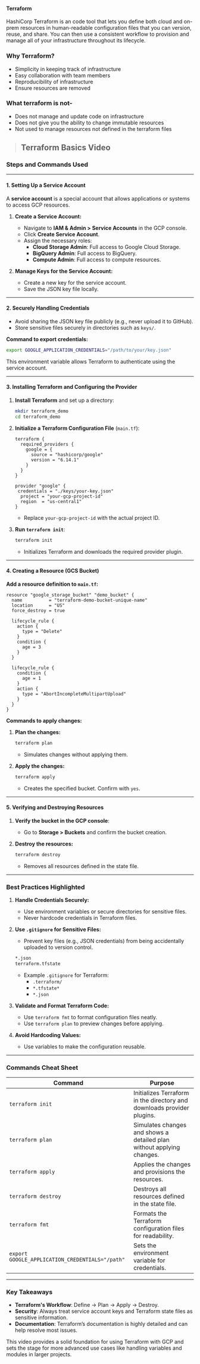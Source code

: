 #### Terraform

HashiCorp Terraform is an code tool that lets you define both cloud and on-prem resources in human-readable configuration files that you can version, reuse, and share. You can then use a consistent workflow to provision and manage all of your infrastructure throughout its lifecycle.

### Why Terraform?

* Simplicity in keeping track of infrastructure 
* Easy collaboration with team members
* Reproducibility of infrastructure
* Ensure resources are removed

### What terraform is not-

* Does not manage and update code on infrastructure
* Does not give you the ability to change immutable resources
* Not used to manage resources not defined in the terraform files


> ## Terraform Basics Video

### **Steps and Commands Used**

---

#### **1. Setting Up a Service Account**
A **service account** is a special account that allows applications or systems to access GCP resources.

1. **Create a Service Account:**
   - Navigate to **IAM & Admin > Service Accounts** in the GCP console.
   - Click **Create Service Account**.
   - Assign the necessary roles:
     - **Cloud Storage Admin**: Full access to Google Cloud Storage.
     - **BigQuery Admin**: Full access to BigQuery.
     - **Compute Admin**: Full access to compute resources.

2. **Manage Keys for the Service Account:**
   - Create a new key for the service account.
   - Save the JSON key file locally.

---

#### **2. Securely Handling Credentials**
- Avoid sharing the JSON key file publicly (e.g., never upload it to GitHub).
- Store sensitive files securely in directories such as `keys/`.

**Command to export credentials:**
```bash
export GOOGLE_APPLICATION_CREDENTIALS="/path/to/your/key.json"
```
This environment variable allows Terraform to authenticate using the service account.

---

#### **3. Installing Terraform and Configuring the Provider**
1. **Install Terraform** and set up a directory:
   ```bash
   mkdir terraform_demo
   cd terraform_demo
   ```

2. **Initialize a Terraform Configuration File** (`main.tf`):
   ```hcl
   terraform {
     required_providers {
       google = {
         source = "hashicorp/google"
         version = "6.14.1"
       }
     }
   }

   provider "google" {
    credentials = "./keys/your-key.json"
     project = "your-gcp-project-id"
     region  = "us-central1"
   }
   ```
   - Replace `your-gcp-project-id` with the actual project ID.

3. **Run `terraform init`**:
   ```bash
   terraform init
   ```
   - Initializes Terraform and downloads the required provider plugin.

---

#### **4. Creating a Resource (GCS Bucket)**
**Add a resource definition to `main.tf`:**
```hcl
resource "google_storage_bucket" "demo_bucket" {
  name          = "terraform-demo-bucket-unique-name"
  location      = "US"
  force_destroy = true

  lifecycle_rule {
    action {
      type = "Delete"
    }
    condition {
      age = 3
    }
  }

  lifecycle_rule {
    condition {
      age = 1
    }
    action {
      type = "AbortIncompleteMultipartUpload"
    }
  }
}
```

**Commands to apply changes:**
1. **Plan the changes:**
   ```bash
   terraform plan
   ```
   - Simulates changes without applying them.

2. **Apply the changes:**
   ```bash
   terraform apply
   ```
   - Creates the specified bucket. Confirm with `yes`.

---

#### **5. Verifying and Destroying Resources**
1. **Verify the bucket in the GCP console**:
   - Go to **Storage > Buckets** and confirm the bucket creation.

2. **Destroy the resources:**
   ```bash
   terraform destroy
   ```
   - Removes all resources defined in the state file.

---

### **Best Practices Highlighted**
1. **Handle Credentials Securely:**
   - Use environment variables or secure directories for sensitive files.
   - Never hardcode credentials in Terraform files.

2. **Use `.gitignore` for Sensitive Files:**
   - Prevent key files (e.g., JSON credentials) from being accidentally uploaded to version control.
   ```bash
   *.json
   terraform.tfstate
   ```
   - Example `.gitignore` for Terraform:
     - `.terraform/`
     - `*.tfstate*`
     - `*.json`

3. **Validate and Format Terraform Code:**
   - Use `terraform fmt` to format configuration files neatly.
   - Use `terraform plan` to preview changes before applying.

4. **Avoid Hardcoding Values:**
   - Use variables to make the configuration reusable.

---

### **Commands Cheat Sheet**
| **Command**                  | **Purpose**                                                                 |
|------------------------------|-----------------------------------------------------------------------------|
| `terraform init`             | Initializes Terraform in the directory and downloads provider plugins.     |
| `terraform plan`             | Simulates changes and shows a detailed plan without applying changes.      |
| `terraform apply`            | Applies the changes and provisions the resources.                         |
| `terraform destroy`          | Destroys all resources defined in the state file.                         |
| `terraform fmt`              | Formats the Terraform configuration files for readability.                |
| `export GOOGLE_APPLICATION_CREDENTIALS="/path"` | Sets the environment variable for credentials.                   |

---

### **Key Takeaways**
- **Terraform's Workflow**: Define → Plan → Apply → Destroy.
- **Security**: Always treat service account keys and Terraform state files as sensitive information.
- **Documentation**: Terraform’s documentation is highly detailed and can help resolve most issues.

This video provides a solid foundation for using Terraform with GCP and sets the stage for more advanced use cases like handling variables and modules in larger projects.